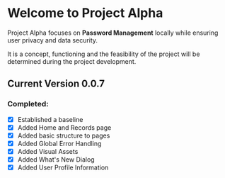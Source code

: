 # Welcome to **Project Alpha**

Project Alpha focuses on **Password Management** locally while ensuring user privacy and data security.

It is a concept, functioning and the feasibility of the project will be determined during the project development.


## Current Version 0.0.7

### Completed:
- [x] Established a baseline
- [x] Added Home and Records page
- [x] Added basic structure to pages
- [x] Added Global Error Handling
- [x] Added Visual Assets
- [x] Added What's New Dialog
- [x] Added User Profile Information
